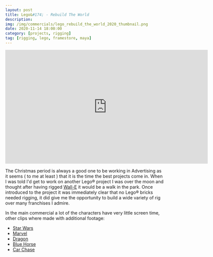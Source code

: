 ```yaml
---
layout: post
title: Lego&#174; - Rebuild The World
description: 
img: /img/commercials/lego_rebuild_the_world_2020_thumbnail.png
date: 2020-11-14 18:00:00
category: [projects, rigging]
tag: [rigging, lego, framestore, maya]
---
```

<p align="center"><iframe width="640" height="360" src="https://www.youtube.com/embed/kW8zDi_smus" frameborder="0" allowfullscreen></iframe></p>

<p class="justify">The Christmas period is always a good one to be working in Advertising as it seems ( to me at least ) that it is the time the best projects come in. When I was told I'd get to work on another Lego&#174; project I was over the moon and thought after having rigged <a href="../lego_wall_e">Wall-E</a> it would be a walk in the park. Once introduced to the project it was immediately clear that no Lego&#174; bricks needed rigging, it did give me the opportunity to build a wide variety of rig over many franchises I admire.</p>

<p class="justify">In the main commercial a lot of the characters have very little screen time, other clips where made with additional footage:</p>

<ul>
    <li><a href="https://www.youtube.com/watch?v=Afaey0J9hZs" add target="_blank">Star Wars</a></li>
    <li><a href="https://www.youtube.com/watch?v=GT6UxASK3TU" add target="_blank">Marvel</a></li>
    <li><a href="https://www.youtube.com/watch?v=b04VVVL1ig0" add target="_blank">Dragon</a></li>
    <li><a href="https://www.youtube.com/watch?v=zwyEHXALf7I" add target="_blank">Blue Horse</a></li>
    <li><a href="https://www.youtube.com/watch?v=1BAln-wy1Rc" add target="_blank">Car Chase</a></li>
</ul>
